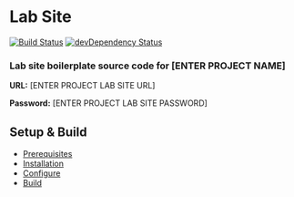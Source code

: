 # Lab Site
[![Build Status](https://travis-ci.org/spacedawwwg/labsite-boilerplate.svg?branch=master)](https://travis-ci.org/spacedawwwg/labsite-boilerplate)
[![devDependency Status](https://david-dm.org/spacedawwwg/labsite-boilerplate/dev-status.svg)](https://david-dm.org/spacedawwwg/labsite-boilerplate#info=devDependencies)


### Lab site boilerplate source code for [ENTER PROJECT NAME]

__URL:__ [ENTER PROJECT LAB SITE URL]

__Password:__ [ENTER PROJECT LAB SITE PASSWORD]


## Setup & Build
- [Prerequisites](https://github.com/spacedawwwg/labsite-boilerplate/wiki/Prerequisites)
- [Installation](https://github.com/spacedawwwg/labsite-boilerplate/wiki/Installation)
- [Configure](https://github.com/spacedawwwg/labsite-boilerplate/wiki/Configure)
- [Build](https://github.com/spacedawwwg/labsite-boilerplate/wiki/Build)
